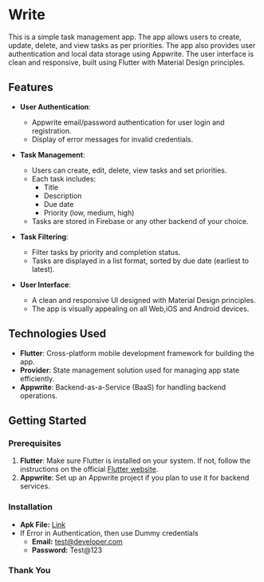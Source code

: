 # Write

This is a simple task management app. The app allows users to create, update, delete, and view tasks as per priorities. The app also provides user authentication and local data storage using Appwrite. The user interface is clean and responsive, built using Flutter with Material Design principles.

## Features

- **User Authentication**: 
  - Appwrite email/password authentication for user login and registration.
  - Display of error messages for invalid credentials.

- **Task Management**:
  - Users can create, edit, delete, view tasks and set priorities.
  - Each task includes: 
    - Title
    - Description
    - Due date
    - Priority (low, medium, high)
  - Tasks are stored in Firebase or any other backend of your choice.

- **Task Filtering**:
  - Filter tasks by priority and completion status.
  - Tasks are displayed in a list format, sorted by due date (earliest to latest).

- **User Interface**:
  - A clean and responsive UI designed with Material Design principles.
  - The app is visually appealing on all Web,iOS and Android devices.

## Technologies Used

- **Flutter**: Cross-platform mobile development framework for building the app.
- **Provider**: State management solution used for managing app state efficiently.
- **Appwrite**: Backend-as-a-Service (BaaS) for handling backend operations.

## Getting Started

### Prerequisites

1. **Flutter**: Make sure Flutter is installed on your system. If not, follow the instructions on the official [Flutter website](https://flutter.dev/docs/get-started/install).
3. **Appwrite**: Set up an Appwrite project if you plan to use it for backend services.

### Installation

- **Apk File:** [Link](https://drive.google.com/file/d/1PonZabjJTPvQlG6pXdvjgzZNvZm0iNu6/view?usp=sharing)
- If Error in Authentication, then use Dummy credentials
  - **Email:** test@developer.com
  - **Password:** Test@123
 
### Thank You
